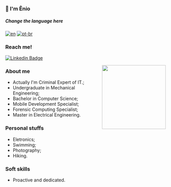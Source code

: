 ### 👋 I'm Ênio

##### Change the language here
[![en](https://img.shields.io/badge/lang-en-green.svg)](https://github.com/eniocc/eniocc/blob/main/README.md)
[![pt-br](https://img.shields.io/badge/lang-pt--br-green.svg)](https://github.com/eniocc/eniocc/blob/main/README.pt-br.md)

### Reach me! 
[![Linkedin Badge](https://img.shields.io/badge/-LinkedIn-0e76a8?style=flat-square&logo=Linkedin&logoColor=white)](https://www.linkedin.com/in/enioviana/)

<img align="right" height="200" src="https://github.com/Lucas-Godoi/Lucas-Godoi/blob/main/computer_cat.gif"/>

### About me
- Actually I'm Criminal Expert of IT.;
- Undergraduate in Mechanical Engineering;
- Bachelor in Computer Science;
- Mobile Development Specialist;
- Forensic Computing Specialist;
- Master in Electrical Engineering.

### Personal stuffs
- Eletronics;
- Swimming;
- Photography;
- Hiking.

### Soft skills
- Proactive and dedicated.

